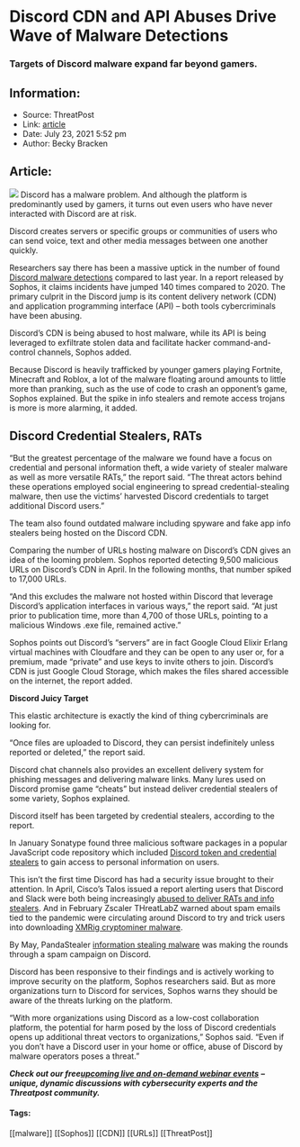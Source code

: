 # Discord CDN and API Abuses Drive Wave of Malware Detections
### Targets of Discord malware expand far beyond gamers. 

## Information:
+ Source: ThreatPost
+ Link: [article](https://kasperskycontenthub.com/threatpost-global/?p=168096)
+ Date: July 23, 2021  5:52 pm
+ Author: Becky Bracken


## Article:
![](https://media.threatpost.com/wp-content/uploads/sites/103/2021/07/23172148/discord-game-social.jpg)
Discord has a malware problem. And although the platform is predominantly used by gamers, it turns out even users who have never interacted with Discord are at risk.


Discord creates servers or specific groups or communities of users who can send voice, text and other media messages between one another quickly.


Researchers say there has been a massive uptick in the number of found [Discord malware detections](https://news.sophos.com/en-us/2021/07/22/malware-increasingly-targets-discord-for-abuse/) compared to last year. In a report released by Sophos, it claims incidents have jumped 140 times compared to 2020. The primary culprit in the Discord jump is its content delivery network (CDN) and application programming interface (API) – both tools cybercriminals have been abusing.


Discord’s CDN is being abused to host malware, while its API is being leveraged to exfiltrate stolen data and facilitate hacker command-and-control channels, Sophos added.


  

Because Discord is heavily trafficked by younger gamers playing Fortnite, Minecraft and Roblox, a lot of the malware floating around amounts to little more than pranking, such as the use of code to crash an opponent’s game, Sophos explained. But the spike in info stealers and remote access trojans is more is more alarming, it added.


**Discord Credential Stealers, RATs**
-------------------------------------


“But the greatest percentage of the malware we found have a focus on credential and personal information theft, a wide variety of stealer malware as well as more versatile RATs,” the report said. “The threat actors behind these operations employed social engineering to spread credential-stealing malware, then use the victims’ harvested Discord credentials to target additional Discord users.”


The team also found outdated malware including spyware and fake app info stealers being hosted on the Discord CDN.


Comparing the number of URLs hosting malware on Discord’s CDN gives an idea of the looming problem. Sophos reported detecting 9,500 malicious URLs on Discord’s CDN in April. In the following months, that number spiked to 17,000 URLs.


“And this excludes the malware not hosted within Discord that leverage Discord’s application interfaces in various ways,” the report said. “At just prior to publication time, more than 4,700 of those URLs, pointing to a malicious Windows .exe file, remained active.”


Sophos points out Discord’s “servers” are in fact Google Cloud Elixir Erlang virtual machines with Cloudfare and they can be open to any user or, for a premium, made “private” and use keys to invite others to join. Discord’s CDN is just Google Cloud Storage, which makes the files shared accessible on the internet, the report added.


**Discord Juicy Target**


This elastic architecture is exactly the kind of thing cybercriminals are looking for.


“Once files are uploaded to Discord, they can persist indefinitely unless reported or deleted,” the report said.


Discord chat channels also provides an excellent delivery system for phishing messages and delivering malware links. Many lures used on Discord promise game “cheats” but instead deliver credential stealers of some variety, Sophos explained.


Discord itself has been targeted by credential stealers, according to the report.


In January Sonatype found three malicious software packages in a popular JavaScript code repository which included [Discord token and credential stealers](https://threatpost.com/discord-stealing-malware-npm-packages/163265/) to gain access to personal information on users.


This isn’t the first time Discord has had a security issue brought to their attention. In April, Cisco’s Talos issued a report alerting users that Discord and Slack were both being increasingly [abused to deliver RATs and info stealers](https://threatpost.com/attackers-discord-slack-malware/165295/). And in February Zscaler THreatLabZ warned about spam emails tied to the pandemic were circulating around Discord to try and trick users into downloading [XMRig cryptominer malware](https://threatpost.com/various-malware-lurking-in-discord-app-to-target-gamers/163867/).


By May, PandaStealer [information stealing malware](https://threatpost.com/panda-stealer-crypto-wallets-discord/165898/) was making the rounds through a spam campaign on Discord.


Discord has been responsive to their findings and is actively working to improve security on the platform, Sophos researchers said. But as more organizations turn to Discord for services, Sophos warns they should be aware of the threats lurking on the platform.


“With more organizations using Discord as a low-cost collaboration platform, the potential for harm posed by the loss of Discord credentials opens up additional threat vectors to organizations,” Sophos said. “Even if you don’t have a Discord user in your home or office, abuse of Discord by malware operators poses a threat.”


***Check out our free***[***upcoming live and on-demand webinar events***](https://threatpost.com/category/webinars/) ***– unique, dynamic discussions with cybersecurity experts and the Threatpost community.***




#### Tags:
[[malware]] [[Sophos]] [[CDN]] [[URLs]] [[ThreatPost]]
